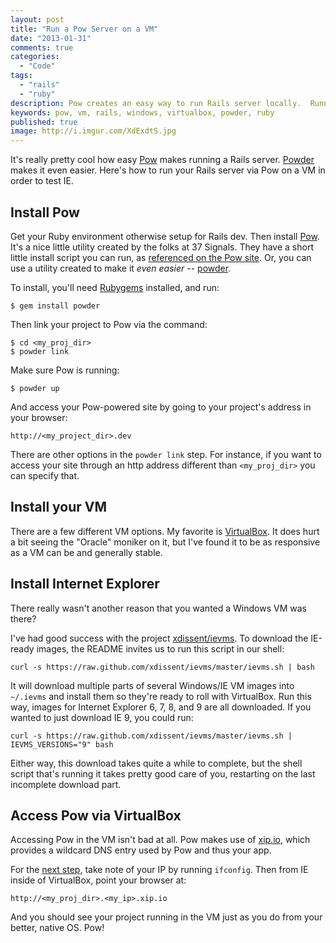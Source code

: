 ```yaml
---
layout: post
title: "Run a Pow Server on a VM"
date: "2013-01-31"
comments: true
categories:
  - "Code"
tags:
  - "rails"
  - "ruby"
description: Pow creates an easy way to run Rails server locally.  Running them on a Windows VM is just as easy.
keywords: pow, vm, rails, windows, virtualbox, powder, ruby
published: true
image: http://i.imgur.com/XdExdtS.jpg
---
```


It's really pretty cool how easy [Pow](http://pow.cx/) makes running a Rails server.  [Powder](https://github.com/rodreegez/powder) makes it even easier.  Here's how to run your Rails server via Pow on a VM in order to test IE.

<!--more-->

## Install Pow

Get your Ruby environment otherwise setup for Rails dev. Then install [Pow](http://pow.cx/).  It's a nice little utility created by the folks at 37 Signals.  They have a short little install script you can run, as [referenced on the Pow site](http://pow.cx/).  Or, you can use a utility created to make it *even easier* -- [powder](https://github.com/rodreegez/powder).

To install, you'll need [Rubygems](http://rubygems.org) installed, and run:

```
$ gem install powder
```

Then link your project to Pow via the command:

```
$ cd <my_proj_dir>
$ powder link
```

Make sure Pow is running:

```
$ powder up
```

And access your Pow-powered site by going to your project's address in your browser:

```
http://<my_project_dir>.dev
```

There are other options in the `powder link` step.  For instance, if you want to access your site through an http address different than `<my_proj_dir>` you can specify that.

## Install your VM

There are a few different VM options.  My favorite is [VirtualBox](http://virtualbox.org).  It does hurt a bit seeing the "Oracle" moniker on it, but I've found it to be as responsive as a VM can be and generally stable.

## Install Internet Explorer

There really wasn't another reason that you wanted a Windows VM was there?

I've had good success with 	the project [xdissent/ievms](https://github.com/xdissent/ievms).  To download the IE-ready images, the README invites us to run this script in our shell:

```
curl -s https://raw.github.com/xdissent/ievms/master/ievms.sh | bash
```

It will download multiple parts of several Windows/IE VM images into `~/.ievms` and install them so they're ready to roll with VirtualBox.  Run this way, images for Internet Explorer 6, 7, 8, and 9 are all downloaded.  If you wanted to just download IE 9, you could run:

```
curl -s https://raw.github.com/xdissent/ievms/master/ievms.sh | IEVMS_VERSIONS="9" bash
```

Either way, this download takes quite a while to complete, but the shell script that's running it takes pretty good care of you, restarting on the last incomplete download part.

## Access Pow via VirtualBox

Accessing Pow in the VM isn't bad at all.  Pow makes use of [xip.io](http://xip.io), which provides a wildcard DNS entry used by Pow and thus your app.

For the [next step](http://pow.cx/manual.html#section_2.1.5), take note of your IP by running `ifconfig`.  Then from IE inside of VirtualBox, point your browser at:

```
http://<my_proj_dir>.<my_ip>.xip.io
```

And you should see your project running in the VM just as you do from your better, native OS.  Pow!
